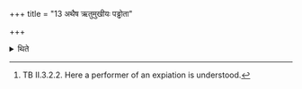 +++
title = "13 अथैष ऋतुमुखीयः पड्ढोता"

+++

<details><summary>थिते</summary>

13. Now this Śaḍḍhotr̥ (-formula beginning with) vāgghotā ... which is to be used at the beginning of every season about this (the Brāhmaṇa-text)[^2] says, “One should offer in the beginning of every season. This (formula) is a fulfiller of all the desires."  

[^1]: TĀ III.6.  

[^2]: TB II.3.2.2. Here a performer of an expiation is understood.  
</details>
